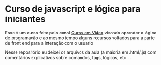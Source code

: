 # Curso de javascript e lógica para iniciantes

Esse é um curso feito pelo canal [Curso em Vídeo](https://www.youtube.com/user/cursosemvideo) visando
aprender a lógica de programação e ao mesmo tempo alguns recursos voltados para a parte de front end
para a interação com o usuario

Nesse repositório eu deixei os arquivos da aula (a maioria em .html/.js) com comentários explicativos sobre comandos, tags, lógicas, etc
...
